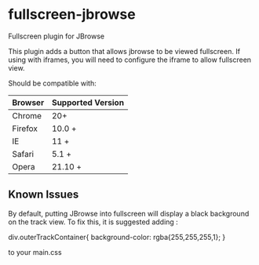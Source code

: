 # fullscreen-jbrowse
Fullscreen plugin for JBrowse

This plugin adds a button that allows jbrowse to be viewed fullscreen.
If using with iframes, you will need to configure the iframe to allow fullscreen
view.

Should be compatible with:

| Browser | Supported Version|
|---------|------------------|
| Chrome | 20+ |
| Firefox | 10.0 + |
| IE | 11 + |
|Safari | 5.1 + |
|Opera | 21.10 + |



## Known Issues
By default, putting JBrowse into fullscreen will display a black background on
the track view. To fix this, it is suggested adding :

div.outerTrackContainer{
	background-color: rgba{255,255,255,1};
}

to your main.css


